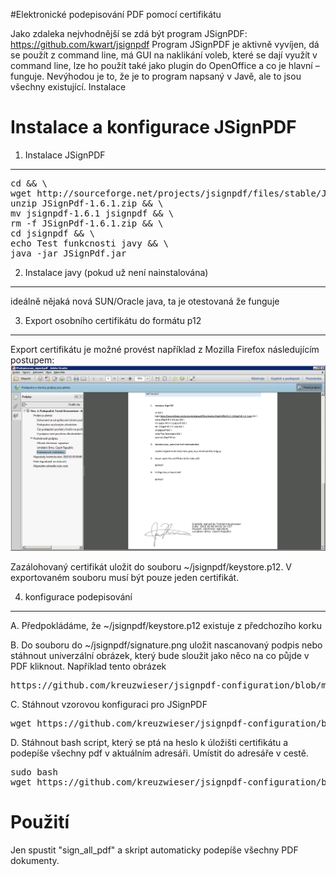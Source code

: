 #Elektronické podepisování PDF pomocí certifikátu

Jako zdaleka nejvhodnější se zdá být program JSignPDF: https://github.com/kwart/jsignpdf
Program JSignPDF je aktivně vyvíjen, dá se použít z command line, má GUI na naklikání voleb, které se dají využít v command line, lze ho použít také jako plugin do OpenOffice a co je hlavní – funguje.
Nevýhodou je to, že je to program napsaný v Javě, ale to jsou všechny existující.
Instalace

Instalace a konfigurace JSignPDF
================================

1. Instalace JSignPDF
---------------------

<pre>
cd && \
wget http://sourceforge.net/projects/jsignpdf/files/stable/JSignPdf%201.6.1/JSignPdf-1.6.1.zip && \
unzip JSignPdf-1.6.1.zip && \
mv jsignpdf-1.6.1 jsignpdf && \
rm -f JSignPdf-1.6.1.zip && \
cd jsignpdf && \
echo Test funkcnosti javy && \
java -jar JSignPdf.jar
</pre>

2.	Instalace javy (pokud už není nainstalována)
------------------------------------------------

ideálně nějaká nová SUN/Oracle java, ta je otestovaná že funguje

3.	Export osobního certifikátu do formátu p12
----------------------------------------------

Export certifikátu je možné provést například z Mozilla Firefox následujícím postupem:
![alt tag](https://github.com/kreuzwieser/jsignpdf-configuration/blob/master/export_certifikatu_z_firefox.png)

Zazálohovaný certifikát uložit do souboru ~/jsignpdf/keystore.p12. V exportovaném souboru musí být pouze jeden certifikát.

4.	konfigurace podepisování
----------------------------

A.	Předpokládáme, že ~/jsignpdf/keystore.p12 existuje z předchozího korku

B.	Do souboru do ~/jsignpdf/signature.png uložit nascanovaný podpis nebo stáhnout univerzální obrázek, který bude sloužit jako něco na co půjde v PDF kliknout. Například tento obrázek

<pre>
https://github.com/kreuzwieser/jsignpdf-configuration/blob/master/signature.png -O ~/jsignpdf /keystore.png
</pre>

C.	Stáhnout vzorovou konfiguraci pro JSignPDF

<pre>
wget https://github.com/kreuzwieser/jsignpdf-configuration/blob/master/.JSignPdf –O ~/.JSignPdf
</pre>

D.	Stáhnout bash script, který se ptá na heslo k úložišti certifikátu a podepíše všechny pdf v aktuálním adresáři. Umístit do adresáře v cestě.

<pre>
sudo bash
wget https://github.com/kreuzwieser/jsignpdf-configuration/blob/master/sign_all_pdf -O ~/usr/bin/sign_all_pdf
</pre>

Použití
=======

Jen spustit "sign_all_pdf" a skript automaticky podepíše všechny PDF dokumenty.
